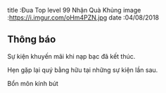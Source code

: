 title :Đua Top level 99 Nhận Quà Khủng
image :https://i.imgur.com/oHm4PZN.jpg
date  :04/08/2018
## Thông báo

Sự kiện khuyến mãi khi nạp bạc đã kết thúc.

Hẹn gặp lại quý bằng hữu tại những sự kiện lần sau.

Bổn môn kính bút
